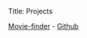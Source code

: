 Title: Projects

[Movie-finder](http://balajiathreya.com/movie-finder) - [Github](https://github.com/balajiathreya/movie-finder)
